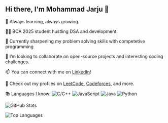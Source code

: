 ## Hi there, I'm Mohammad Jarju 👋

🌱 Always learning, always growing.

👩‍💻 BCA 2025 student hustling DSA and development.

🚀 Currently sharpening my problem solving skills with competetive programming

🔭 I’m looking to collaborate on open-source projects and interesting coding challenges.

📫 You can connect with me on [LinkedIn](https://www.linkedin.com/in/mohammad-jarju-10x)!

🚗 Check out my profiles on [LeetCode](https://leetcode.com/mohammad-jarju), [Codeforces](https://codeforces.com/profile/mohammad-jarju), and more.

📚 Languages I know:
![C/C++](https://img.shields.io/badge/C%2FC%2B%2B-00599C?style=for-the-badge&logo=c%2B%2B&logoColor=white)
![JavaScript](https://img.shields.io/badge/JavaScript-F7DF1E?style=for-the-badge&logo=javascript&logoColor=black)
![Java](https://img.shields.io/badge/Java-007396?style=for-the-badge&logo=java&logoColor=white)
![Python](https://img.shields.io/badge/Python-3776AB?style=for-the-badge&logo=python&logoColor=white)

![GitHub Stats](https://github-readme-stats.vercel.app/api?username=Jarju-10x&show_icons=true)

![Top Languages](https://github-readme-stats.vercel.app/api/top-langs/?username=Jarju-10x)
